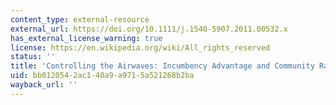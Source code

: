 ```yaml
---
content_type: external-resource
external_url: https://doi.org/10.1111/j.1540-5907.2011.00532.x
has_external_license_warning: true
license: https://en.wikipedia.org/wiki/All_rights_reserved
status: ''
title: 'Controlling the Airwaves: Incumbency Advantage and Community Radio in Brazil'
uid: bb012054-2ac1-40a9-a971-5a521268b2ba
wayback_url: ''
---
```

